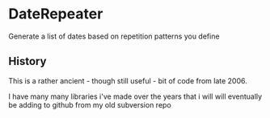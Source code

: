 # DateRepeater

Generate a list of dates based on repetition patterns you define

## History

This is a rather ancient - though still useful - bit of code from late 2006.

I have many many libraries i've made over the years that i will will eventually be adding to github from my old subversion repo

